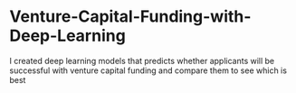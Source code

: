 # Venture-Capital-Funding-with-Deep-Learning
I created deep learning models that predicts whether applicants will be successful with venture capital funding and compare them to see which is best
